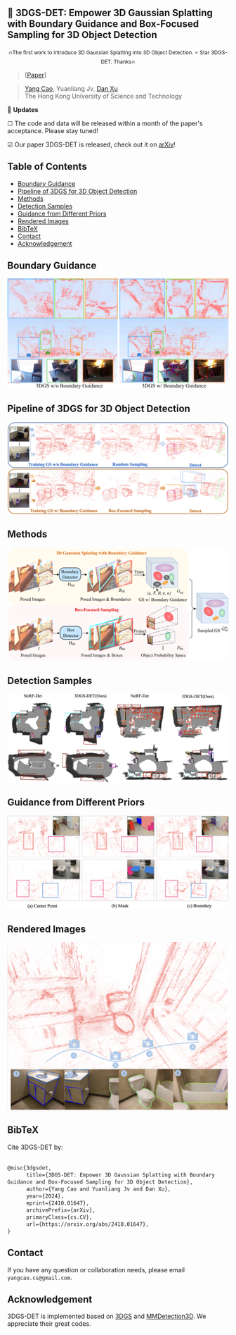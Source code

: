 ## :book: 3DGS-DET: Empower 3D Gaussian Splatting with Boundary Guidance and Box-Focused Sampling for 3D Object Detection
<p align="center">
  <small> 🔥The first work to introduce 3D Gaussian Splatting into 3D
Object Detection. ⭐ Star 3DGS-DET. Thanks🔥 </small>
</p>

> [[Paper](https://arxiv.org/abs/2410.01647)] &emsp;  <br>
<!-- > [Yang Cao](https://yangcaoai.github.io/), Yihan Zeng, [Hang Xu](https://xuhangcn.github.io/), [Dan Xu](https://www.danxurgb.net) <br> -->
<!-- > The Hong Kong University of Science and Technology, Huawei Noah's Ark Lab -->
> [Yang Cao](https://yangcaoai.github.io/), Yuanliang Jv, [Dan Xu](https://www.danxurgb.net) <br>
> The Hong Kong University of Science and Technology<br>

:triangular_flag_on_post: **Updates**  

&#9744; The code and data will be released within a month of the paper's acceptance. Please stay tuned!

&#9745; Our paper 3DGS-DET is released, check out it on [arXiv](https://arxiv.org/abs/2410.01647)! 

## Table of Contents
- [Boundary Guidance](#Boundary-Guidance)
- [Pipeline of 3DGS for 3D Object Detection](#Pipeline-of-3DGS-for-3D-Object-Detection)
- [Methods](#Methods)
- [Detection Samples](#Detection-Samples)
- [Guidance from Different Priors](#Guidance-from-Different-Priors)
- [Rendered Images](#Rendered-Images)
- [BibTeX](#BibTeX)
- [Contact](#Contact)
- [Acknowledgement](#Acknowledgement)
  
## Boundary Guidance
<img src="assets/fig1.png">


## Pipeline of 3DGS for 3D Object Detection
<img src="assets/fig2.png">

## Methods
<img src="assets/fig3.png">

## Detection Samples
<img src="assets/fig4.png">

## Guidance from Different Priors
<img src="assets/fig5.png">

## Rendered Images
<img src="assets/fig6.png">


## BibTeX
Cite 3DGS-DET by:
```

@misc{3dgsdet,
      title={3DGS-DET: Empower 3D Gaussian Splatting with Boundary Guidance and Box-Focused Sampling for 3D Object Detection}, 
      author={Yang Cao and Yuanliang Jv and Dan Xu},
      year={2024},
      eprint={2410.01647},
      archivePrefix={arXiv},
      primaryClass={cs.CV},
      url={https://arxiv.org/abs/2410.01647}, 
}
```

## Contact

If you have any question or collaboration needs, please email `yangcao.cs@gmail.com`.

## Acknowledgement
3DGS-DET is implemented based on [3DGS](https://github.com/graphdeco-inria/gaussian-splatting) and [MMDetection3D](https://github.com/open-mmlab/mmdetection3d). We appreciate their great codes.
